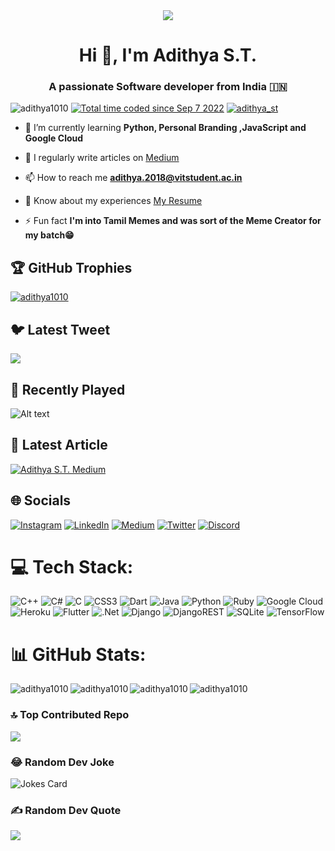 <div align="center">
  <img src="https://media2.giphy.com/media/qgQUggAC3Pfv687qPC/giphy.gif">
</div>  
<h1 align="center">Hi 👋, I'm Adithya S.T.</h1>
<h3 align="center">A passionate Software developer from India 🇮🇳</h3>

<p align="left"> <img src="https://komarev.com/ghpvc/?username=adithya1010&label=Profile%20views&color=0e75b6&style=flat" alt="adithya1010" /> <a href="https://wakatime.com/@6ffdcdd4-d8fc-4219-81e6-80384705f7c2"><img src="https://wakatime.com/badge/user/6ffdcdd4-d8fc-4219-81e6-80384705f7c2.svg" alt="Total time coded since Sep 7 2022" /></a>
<a href="https://twitter.com/adithya_st" target="blank"><img src="https://img.shields.io/twitter/follow/adithya_st?logo=twitter&style=for-the-badge" alt="adithya_st" /></a> </p>


- 🌱 I’m currently learning **Python, Personal Branding ,JavaScript and Google Cloud**

- 📝 I regularly write articles on [Medium](https://medium.com/@adithya1010)

- 📫 How to reach me **adithya.2018@vitstudent.ac.in**

- 📄 Know about my experiences [My Resume](https://1drv.ms/u/s!Am-eVTSjDSr6gpc0CvN9PYPg_ZmgOQ?e=vofPHQ)

- ⚡ Fun fact **I'm into Tamil Memes and was sort of the Meme Creator for my batch😁**


              
              

<h2 id="heading">🏆 GitHub Trophies</h2>
<p align="left"> <a href="https://github.com/ryo-ma/github-profile-trophy"><img src="https://github-profile-trophy.vercel.app/?username=adithya1010&theme=radical" alt="adithya1010" /></a> </p>



 ## 🐦 Latest Tweet
[![](https://gtce.itsvg.in/api?username=adithya_st)](https://github.com/VishwaGauravIn/github-twitter-card-embed)             
 ## 🎵 Recently Played
![Alt text](https://spotify-recently-played-readme.vercel.app/api?user=9mna0longvf75vjt2s7g6t0md)
 ## 📝 Latest Article
[![Adithya S.T. Medium](https://github-readme-medium.vercel.app/?username=adithya1010)](https://medium.com/@adithya1010)


## 🌐 Socials
[![Instagram](https://img.shields.io/badge/Instagram-%23E4405F.svg?logo=Instagram&logoColor=white)](https://instagram.com/adithya_st) [![LinkedIn](https://img.shields.io/badge/LinkedIn-%230077B5.svg?logo=linkedin&logoColor=white)](https://linkedin.com/in/adithya-s-t-886810183) [![Medium](https://img.shields.io/badge/Medium-12100E?logo=medium&logoColor=white)](https://medium.com/@adithya1010) [![Twitter](https://img.shields.io/badge/Twitter-%231DA1F2.svg?logo=Twitter&logoColor=white)](https://twitter.com/adithya_st) [![Discord](https://img.shields.io/badge/Discord-%237289DA.svg?logo=discord&logoColor=white)](https://discord.gg/adithya#2100) 

# 💻 Tech Stack:
![C++](https://img.shields.io/badge/c++-%2300599C.svg?style=for-the-badge&logo=c%2B%2B&logoColor=white) ![C#](https://img.shields.io/badge/c%23-%23239120.svg?style=for-the-badge&logo=c-sharp&logoColor=white) ![C](https://img.shields.io/badge/c-%2300599C.svg?style=for-the-badge&logo=c&logoColor=white) ![CSS3](https://img.shields.io/badge/css3-%231572B6.svg?style=for-the-badge&logo=css3&logoColor=white) ![Dart](https://img.shields.io/badge/dart-%230175C2.svg?style=for-the-badge&logo=dart&logoColor=white) ![Java](https://img.shields.io/badge/java-%23ED8B00.svg?style=for-the-badge&logo=java&logoColor=white) ![Python](https://img.shields.io/badge/python-3670A0?style=for-the-badge&logo=python&logoColor=ffdd54) ![Ruby](https://img.shields.io/badge/ruby-%23CC342D.svg?style=for-the-badge&logo=ruby&logoColor=white) ![Google Cloud](https://img.shields.io/badge/Google%20Cloud-%234285F4.svg?style=for-the-badge&logo=google-cloud&logoColor=white) ![Heroku](https://img.shields.io/badge/heroku-%23430098.svg?style=for-the-badge&logo=heroku&logoColor=white) ![Flutter](https://img.shields.io/badge/Flutter-%2302569B.svg?style=for-the-badge&logo=Flutter&logoColor=white) ![.Net](https://img.shields.io/badge/.NET-5C2D91?style=for-the-badge&logo=.net&logoColor=white) ![Django](https://img.shields.io/badge/django-%23092E20.svg?style=for-the-badge&logo=django&logoColor=white) ![DjangoREST](https://img.shields.io/badge/DJANGO-REST-ff1709?style=for-the-badge&logo=django&logoColor=white&color=ff1709&labelColor=gray) ![SQLite](https://img.shields.io/badge/sqlite-%2307405e.svg?style=for-the-badge&logo=sqlite&logoColor=white) ![TensorFlow](https://img.shields.io/badge/TensorFlow-%23FF6F00.svg?style=for-the-badge&logo=TensorFlow&logoColor=white)

# 📊 GitHub Stats:
<p><img align="left" src="https://github-readme-stats.vercel.app/api/wakatime?username=adithya_st&show_icons=true&locale=en&layout=compact&theme=github_dark" alt="adithya1010" /></p>
<p><img align="left" src="https://github-readme-stats.vercel.app/api/top-langs?username=adithya1010&show_icons=true&locale=en&layout=compact&theme=github_dark" alt="adithya1010" /></p>


<p><img align="left" src="https://github-readme-stats.vercel.app/api?username=adithya1010&show_icons=true&locale=en&theme=github_dark" alt="adithya1010" /></p>

<p><img align="center" src="https://github-readme-streak-stats.herokuapp.com/?user=adithya1010&theme=dark" alt="adithya1010" /></p>


### 🔝 Top Contributed Repo
![](https://github-contributor-stats.vercel.app/api?username=adithya1010&limit=5&theme=dark&combine_all_yearly_contributions=true)

### 😂 Random Dev Joke
![Jokes Card](https://readme-jokes.vercel.app/api)


### ✍️ Random Dev Quote
![](https://quotes-github-readme.vercel.app/api?type=horizontal&theme=radical)
